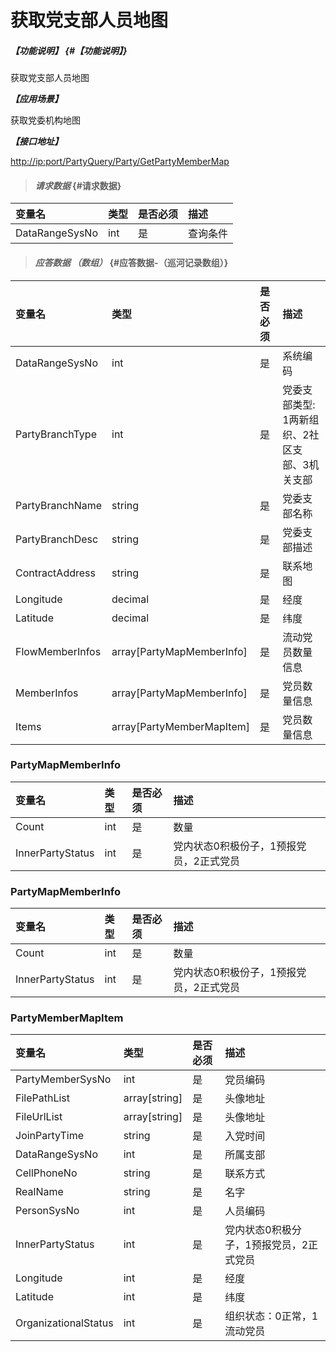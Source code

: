 # 获取党支部人员地图

##### _【功能说明】_ {#【功能说明】}

获取党支部人员地图

_**【应用场景】**_

获取党委机构地图

_**【接口地址】**_

[http://ip:port/PartyQuery/Party/GetPartyMemberMap](http://ip:port/PartyQuery/Party/GetPartyMemberMap)

> #### _请求数据_ {#请求数据}

| 变量名 | 类型 | 是否必须 | 描述 |
| :--- | :--- | :--- | :--- |
| DataRangeSysNo | int | 是 | 查询条件 |

> #### _应答数据 （数组）_ {#应答数据-（巡河记录数组）}

| 变量名 | 类型 | 是否必须 | 描述 |
| :--- | :--- | :--- | :--- |
| DataRangeSysNo | int | 是 | 系统编码 |
| PartyBranchType | int | 是 | 党委支部类型: 1两新组织、2社区支部、3机关支部 |
| PartyBranchName | string | 是 | 党委支部名称 |
| PartyBranchDesc | string | 是 | 党委支部描述 |
| ContractAddress | string | 是 | 联系地图 |
| Longitude | decimal | 是 | 经度 |
| Latitude | decimal | 是 | 纬度 |
| FlowMemberInfos | array\[PartyMapMemberInfo\] | 是 | 流动党员数量信息 |
| MemberInfos | array\[PartyMapMemberInfo\] | 是 | 党员数量信息 |
| Items | array\[PartyMemberMapItem\] | 是 | 党员数量信息 |

### PartyMapMemberInfo

| 变量名 | 类型 | 是否必须 | 描述 |
| :--- | :--- | :--- | :--- |
| Count | int | 是 | 数量 |
| InnerPartyStatus | int | 是 | 党内状态0积极份子，1预报党员，2正式党员 |

### PartyMapMemberInfo

| 变量名 | 类型 | 是否必须 | 描述 |
| :--- | :--- | :--- | :--- |
| Count | int | 是 | 数量 |
| InnerPartyStatus | int | 是 | 党内状态0积极份子，1预报党员，2正式党员 |

### PartyMemberMapItem

| 变量名 | 类型 | 是否必须 | 描述 |
| :--- | :--- | :--- | :--- |
| PartyMemberSysNo | int | 是 | 党员编码 |
| FilePathList | array\[string\] | 是 | 头像地址 |
| FileUrlList | array\[string\] | 是 | 头像地址 |
| JoinPartyTime | string | 是 | 入党时间 |
| DataRangeSysNo | int | 是 | 所属支部 |
| CellPhoneNo | string | 是 | 联系方式 |
| RealName | string | 是 | 名字 |
| PersonSysNo | int | 是 | 人员编码 |
| InnerPartyStatus | int | 是 | 党内状态0积极分子，1预报党员，2正式党员 |
| Longitude | int | 是 | 经度 |
| Latitude | int | 是 | 纬度 |
| OrganizationalStatus | int | 是 | 组织状态：0正常，1流动党员 |



